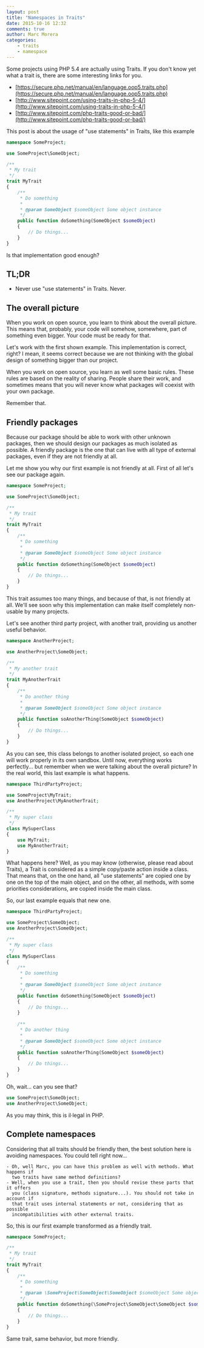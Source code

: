 ```yaml
---
layout: post
title: "Namespaces in Traits"
date: 2015-10-16 12:32
comments: true
author: Marc Morera
categories: 
    - traits
    - namespace
---
```

Some projects using PHP 5.4 are actually using Traits. If you don't know yet
what a trait is, there are some interesting links for you.

* [https://secure.php.net/manual/en/language.oop5.traits.php](https://secure.php.net/manual/en/language.oop5.traits.php)
* [http://www.sitepoint.com/using-traits-in-php-5-4/](http://www.sitepoint.com/using-traits-in-php-5-4/]
* [http://www.sitepoint.com/php-traits-good-or-bad/](http://www.sitepoint.com/php-traits-good-or-bad/)

This post is about the usage of "use statements" in Traits, like this example

``` php
namespace SomeProject;

use SomeProject\SomeObject;

/**
 * My trait
 */
trait MyTrait
{
    /**
     * Do something
     *
     * @param SomeObject $someObject Some object instance
     */
    public function doSomething(SomeObject $someObject)
    {
        // Do things...
    }
}
```

Is that implementation good enough?

## TL;DR

* Never use "use statements" in Traits. Never.

## The overall picture

When you work on open source, you learn to think about the overall picture. This
means that, probably, your code will somehow, somewhere, part of something even
bigger. Your code must be ready for that.

Let's work with the first shown example. This implementation is correct, right?
I mean, it seems correct because we are not thinking with the global design of
something bigger than our project.

When you work on open source, you learn as well some basic rules. These rules
are based on the reality of sharing. People share their work, and sometimes
means that you will never know what packages will coexist with your own package.

Remember that.

## Friendly packages

Because our package should be able to work with other unknown packages, then we
should design our packages as much isolated as possible. A friendly package is
the one that can live with all type of external packages, even if they are not
friendly at all.

Let me show you why our first example is not friendly at all.
First of all let's see our package again.

``` php
namespace SomeProject;

use SomeProject\SomeObject;

/**
 * My trait
 */
trait MyTrait
{
    /**
     * Do something
     *
     * @param SomeObject $someObject Some object instance
     */
    public function doSomething(SomeObject $someObject)
    {
        // Do things...
    }
}
```

This trait assumes too many things, and because of that, is not friendly at all.
We'll see soon why this implementation can make itself completely non-usable by
many projects.

Let's see another third party project, with another trait, providing us another
useful behavior.

``` php
namespace AnotherProject;

use AnotherProject\SomeObject;

/**
 * My another trait
 */
trait MyAnotherTrait
{
    /**
     * Do another thing
     *
     * @param SomeObject $someObject Some object instance
     */
    public function soAnotherThing(SomeObject $someObject)
    {
        // Do things...
    }
}
```

As you can see, this class belongs to another isolated project, so each one will
work properly in its own sandbox. Until now, everything works perfectly... but
remember when we were talking about the overall picture? In the real world, this
last example is what happens.

``` php
namespace ThirdPartyProject;

use SomeProject\MyTrait;
use AnotherProject\MyAnotherTrait;

/**
 * My super class
 */
class MySuperClass
{
    use MyTrait;
    use MyAnotherTrait;
}
```

What happens here?
Well, as you may know (otherwise, please read about Traits), a Trait is
considered as a simple copy/paste action inside a class. That means that, on the
one hand, all "use statements" are copied one by one on the top of the main 
object, and on the other, all methods, with some priorities considerations, are 
copied inside the main class.

So, our last example equals that new one.

``` php
namespace ThirdPartyProject;

use SomeProject\SomeObject;
use AnotherProject\SomeObject;

/**
 * My super class
 */
class MySuperClass
{
    /**
     * Do something
     *
     * @param SomeObject $someObject Some object instance
     */
    public function doSomething(SomeObject $someObject)
    {
        // Do things...
    }
    
    /**
     * Do another thing
     *
     * @param SomeObject $someObject Some object instance
     */
    public function soAnotherThing(SomeObject $someObject)
    {
        // Do things...
    }
}
```

Oh, wait... can you see that?

``` php
use SomeProject\SomeObject;
use AnotherProject\SomeObject;
```

As you may think, this is il·legal in PHP.

## Complete namespaces

Considering that all traits should be friendly then, the best solution here is
avoiding namespaces. You could tell right now...

```
- Oh, well Marc, you can have this problem as well with methods. What happens if
  two traits have same method definitions?
- Well, when you use a trait, then you should revise these parts that it offers
  you (class signature, methods signature...). You should not take in account if
  that trait uses internal statements or not, considering that as possible 
  incompatibilities with other external traits.
```

So, this is our first example transformed as a friendly trait.

``` php
namespace SomeProject;

/**
 * My trait
 */
trait MyTrait
{
    /**
     * Do something
     *
     * @param \SomeProject\SomeObject\SomeObject $someObject Some object instance
     */
    public function doSomething(\SomeProject\SomeObject\SomeObject $someObject)
    {
        // Do things...
    }
}
```

Same trait, same behavior, but more friendly.